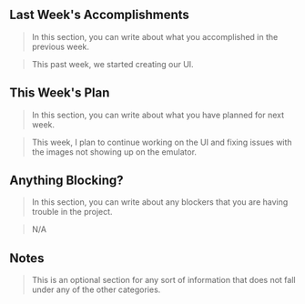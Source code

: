 ## Last Week's Accomplishments

> In this section, you can write about what you accomplished in the previous week.

> This past week, we started creating our UI.

## This Week's Plan

> In this section, you can write about what you have planned for next week.

> This week, I plan to continue working on the UI and fixing issues with the images not showing up on the emulator.

## Anything Blocking?

> In this section, you can write about any blockers that you are having trouble in the project.

> N/A

## Notes

> This is an optional section for any sort of information that does not fall under any of the other categories.
